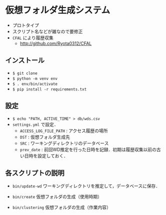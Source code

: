 # 仮想フォルダ生成システム
+ プロトタイプ
+ スクリプト名などが雑なので要修正
+ `CFAL` により履歴収集
  + http://github.com/Ryota0312/CFAL
  
## インストール
+ `$ git clone`
+ `$ python -m venv env`
+ `$ . env/bin/activate`
+ `$ pip install -r requirements.txt`

## 設定
+ `$ echo "PATH, ACTIVE_TIME" > db/wds.csv`
+ `settings.yml` で設定．
  + `ACCESS_LOG_FILE_PATH` : アクセス履歴の場所
  + `DST` : 仮想フォルダ生成先
  + `SRC` : ワーキングディレクトリのデータベース
  + `prev_date` : 前回WD推定を行った日時を記録．初期は履歴収集以前の古い日時を設定しておく．

## 各スクリプトの説明
+ `bin/update-wd`
  ワーキングディレクトリを推定して，データベースに保存．
  
+ `bin/create`
  仮想フォルダの生成（使用時期）
  
+ `bin/clustering`
  仮想フォルダの生成（作業内容）
